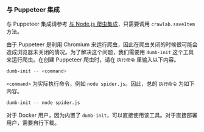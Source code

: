 ### 与 Puppeteer 集成

与 Puppeteer 集成请参考 [与 Node.js 爬虫集成](./Nodejs.md)，只需要调用 `crawlab.saveItem` 方法。

由于 Puppeteer 是利用 Chromium 来运行爬虫，因此在爬虫关闭的时候很可能会造成浏览器未关闭的情况。为了解决这个问题，我们需要用 `dumb-init` 这个工具来运行爬虫。在创建 Puppeteer 爬虫时，请在 `执行命令` 里输入以下内容。

```bash
dumb-init -- <command>
```

`<command>` 为实际执行命令，例如 `node spider.js`。因此，总的 `执行命令` 为如下内容。

```bash
dumb-init -- node spider.js
```

对于 Docker 用户，因为内置了 `dumb-init`，可以直接使用该工具。对于直接部署用户，需要自行下载。